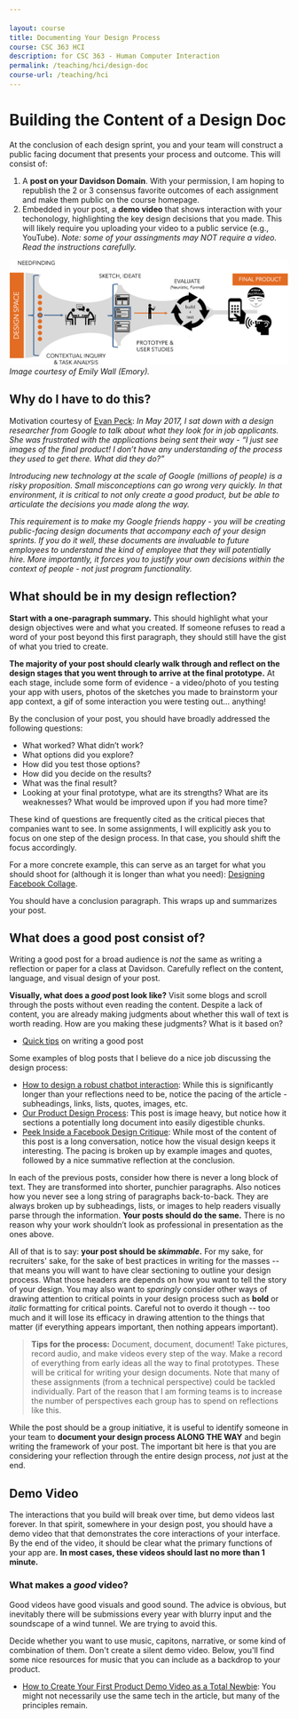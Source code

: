 ```yaml
---

layout: course
title: Documenting Your Design Process
course: CSC 363 HCI
description: for CSC 363 - Human Computer Interaction
permalink: /teaching/hci/design-doc
course-url: /teaching/hci
---
```

# Building the Content of a Design Doc

At the conclusion of each design sprint, you and your team will construct a public facing document that presents your process and outcome. This will consist of:

1. A **post on your Davidson Domain**. With your permission, I am hoping to republish the 2 or 3 consensus favorite outcomes of 
each assignment and make them public on the course homepage.
2. Embedded in your post, a **demo video** that shows interaction with your techonology, highlighting the key design decisions
that you made. This will likely require you uploading your video to a public service (e.g., YouTube). *Note: some of your assingments may NOT require a video. Read the instructions carefully.*


![The design pipeline, from needfinding in the design space, to contextual inquirey and task analysis, to sketching and ideating, to prototyping and user studies, to evaluating, to the final product.](./images/design-process.png)
*Image courtesy of Emily Wall (Emory).*

## Why do I have to do this?

Motivation courtesy of [Evan Peck](https://evanpeck.github.io/): *In May 2017, I sat down with a design researcher from Google to talk about what they look for in job applicants. She was frustrated with the applications being sent their way - “I just see images of the final product! I don’t have any understanding of the process they used to get there. What did they do?”*

*Introducing new technology at the scale of Google (millions of people) is a risky proposition. Small misconceptions can go wrong very quickly. In that environment, it is critical to not only create a good product, but be able to articulate the decisions you made along the way.*

*This requirement is to make my Google friends happy - you will be creating public-facing design documents that accompany each of your design sprints. If you do it well, these documents are invaluable to future employees to understand the kind of employee that they will potentially hire. More importantly, it forces you to justify your own decisions within the context of people - not just program functionality.*

## What should be in my design reflection?

**Start with a one-paragraph summary.** This should highlight what your design objectives were and what you created. If someone refuses to read a word of your post beyond this first paragraph, they should still have the gist of what you tried to create.

**The majority of your post should clearly walk through and reflect on the design stages that you went through to arrive at the final prototype.** At each stage, include some form of evidence - a video/photo of you testing your app with users, photos of the sketches you made to brainstorm your app context, a gif of some interaction you were testing out… anything!

By the conclusion of your post, you should have broadly addressed the following questions:

* What worked? What didn’t work?
* What options did you explore?
* How did you test those options?
* How did you decide on the results?
* What was the final result?
* Looking at your final prototype, what are its strengths? What are its weaknesses? What would be improved upon if you had more time?

These kind of questions are frequently cited as the critical pieces that companies want to see. In some assignments, I will explicitly ask you to focus on one step of the design process. In that case, you should shift the focus accordingly.

For a more concrete example, this can serve as an target for what you should shoot for (although it is longer than what you need): [Designing Facebook Collage](https://medium.com/designatmeta/designing-facebook-collage-304436764ca8).

You should have a conclusion paragraph. This wraps up and summarizes your post.

## What does a good post consist of?

Writing a good post for a broad audience is *not* the same as writing a reflection or paper for a class at Davidson. Carefully reflect on the content, language, and visual design of your post.

**Visually, what does a *good* post look like?** Visit some blogs and scroll through the posts without even reading the content. Despite a lack of content, you are already making judgments about whether this wall of text is worth reading. How are you making these judgments? What is it based on?
* [Quick tips](https://www.integritive.com/non-writers-guide-writing-web/) on writing a good post

Some examples of blog posts that I believe do a nice job discussing the design process:

* [How to design a robust chatbot interaction](https://uxdesign.cc/how-to-design-a-robust-chatbot-interaction-8bb6dfae34fb): While this is significantly longer than your reflections need to be, notice the pacing of the article - subheadings, links, lists, quotes, images, etc.
* [Our Product Design Process](https://medium.com/@Asis_Patel/our-product-design-process-9329cb3bc403): This post is image heavy, but notice how it sections a potentially long document into easily digestible chunks.
* [Peek Inside a Facebook Design Critique](https://medium.com/designatmeta/peek-inside-a-facebook-design-critique-c4833efda26e): While most of the content of this post is a long conversation, notice how the visual design keeps it interesting. The pacing is broken up by example images and quotes, followed by a nice summative reflection at the conclusion.

In each of the previous posts, consider how there is never a long block of text. They are transformed into shorter, punchier paragraphs. Also notices how you never see a long string of paragraphs back-to-back. They are always broken up by subheadings, lists, or images to help readers visually parse through the information. **Your posts should do the same.** There is no reason why your work shouldn’t look as professional in presentation as the ones above.

All of that is to say: **your post should be *skimmable*.** For my sake, for recruiters' sake, for the sake of best practices in writing for the masses -- that means you will want to have clear sectioning to outline your design process. What those headers are depends on how you want to tell the story of your design. You may also want to *sparingly* consider other ways of drawing attention to critical points in your design process such as **bold** or *italic* formatting for critical points. Careful not to overdo it though -- too much and it will lose its efficacy in drawing attention to the things that matter (if everything appears important, then nothing appears important).

> **Tips for the process:**
Document, document, document! Take pictures, record audio, and make videos every step of the way. Make a record of everything from early ideas all the way to final prototypes. These will be critical for writing your design documents. Note that many of these assignments (from a technical perspective) could be tackled individually. Part of the reason that I am forming teams is to increase the number of perspectives each group has to spend on reflections like this.

While the post should be a group initiative, it is useful to identify someone in your team to **document your design process ALONG THE WAY** and begin writing the framework of your post. The important bit here is that you are considering your reflection through the entire design process, *not* just at the end.

## Demo Video

The interactions that you build will break over time, but demo videos last forever. In that spirit, somewhere in your design post, you should have a demo video that that demonstrates the core interactions of your interface. By the end of the video, it should be clear what the primary functions of your app are. **In most cases, these videos should last no more than 1 minute.**

### What makes a *good* video?

Good videos have good visuals and good sound. The advice is obvious, but inevitably there will be submissions every year with 
blurry input and the soundscape of a wind tunnel. We are trying to avoid this.

Decide whether you want to use music, capitons, narrative, or some kind of combination of them. Don't create a silent demo video. 
Below, you'll find some nice resources for music that you can include as a backdrop to your product.
* [How to Create Your First Product Demo Video as a Total Newbie](https://www.process.st/product-demo-video/): You might not necessarily use the same tech in the article, but many of the principles remain.

